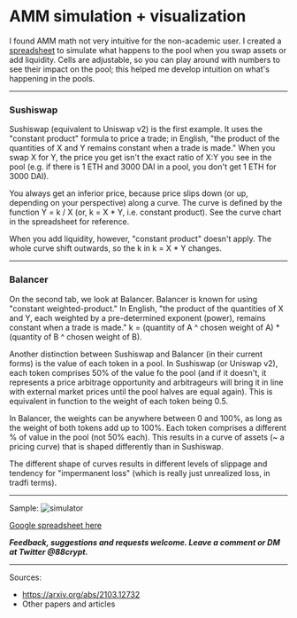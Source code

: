 # AMM simulation + visualization

I found AMM math not very intuitive for the non-academic user. I created a [spreadsheet](https://docs.google.com/spreadsheets/d/1iUrOd6Hwv7HTPKvif7isTQ5KoepZ-nGo-U2MuurslJE/) to simulate what happens to the pool when you swap assets or add liquidity. Cells are adjustable, so you can play around with numbers to see their impact on the pool; this helped me develop intuition on what's happening in the pools.

---
### Sushiswap

Sushiswap (equivalent to Uniswap v2) is the first example. It uses the "constant product" formula to price a trade; in English, "the product of the quantities of X and Y remains constant when a trade is made." When you swap X for Y, the price you get isn't the exact ratio of X:Y you see in the pool (e.g. if there is 1 ETH and 3000 DAI in a pool, you don't get 1 ETH for 3000 DAI). 

You always get an inferior price, because price slips down (or up, depending on your perspective) along a curve. The curve is defined by the function Y = k / X (or, k = X * Y, i.e. constant product). See the curve chart in the spreadsheet for reference. 

When you add liquidity, however, "constant product" doesn't apply. The whole curve shift outwards, so the k in k = X * Y changes.

---

### Balancer

On the second tab, we look at Balancer. Balancer is known for using "constant weighted-product." In English, "the product of the quantities of X and Y, each weighted by a pre-determined exponent (power), remains constant when a trade is made." k = (quantity of A ^ chosen weight of A) * (quantity of B ^ chosen weight of B).

Another distinction between Sushiswap and Balancer (in their current forms) is the value of each token in a pool. In Sushiswap (or Uniswap v2), each token comprises 50% of the value fo the pool (and if it doesn't, it represents a price arbitrage opportunity and arbitrageurs will bring it in line with external market prices until the pool halves are equal again). This is equivalent in function to the weight of each token being 0.5. 

In Balancer, the weights can be anywhere between 0 and 100%, as long as the weight of both tokens add up to 100%. Each token comprises a different % of value in the pool (not 50% each). This results in a curve of assets (~ a pricing curve) that is shaped differently than in Sushiswap.

The different shape of curves results in different levels of slippage and tendency for "impermanent loss" (which is really just unrealized loss, in tradfi terms).

---

Sample:
![simulator](/../main/Ignore/2022-01_AMMmath.png)

[Google spreadsheet here](https://docs.google.com/spreadsheets/d/1iUrOd6Hwv7HTPKvif7isTQ5KoepZ-nGo-U2MuurslJE/)

***Feedback, suggestions and requests welcome. Leave a comment or DM at Twitter @88crypt.***

---

Sources:
* https://arxiv.org/abs/2103.12732
* Other papers and articles
